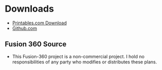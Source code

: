 # Downloads

* [Printables.com Download](https://www.printables.com/model/362200-ofs3d-3d-printable-arcade-stick-v1-boombox)
* [Github.com](https://github.com/arntsonl/OpenFightStick/)

## Fusion 360 Source

* This Fusion-360 project is a non-commercial project. I hold no responsibilities of any party who modifies or distributes these plans.
